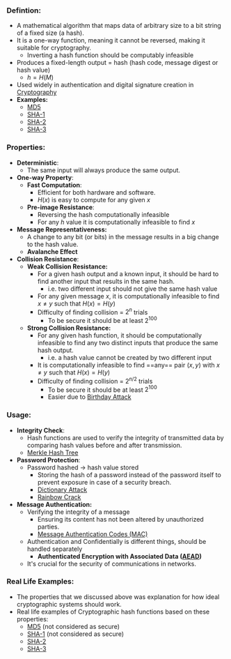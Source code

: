 ### Defintion:
- A mathematical algorithm that maps data of arbitrary size to a bit string of a fixed size (a hash). 
- It is a one-way function, meaning it cannot be reversed, making it suitable for cryptography.
	- Inverting a hash function should be computably infeasible
- Produces a fixed-length output = hash (hash code, message digest or hash value)
	- $h = H(M)$
- Used widely in authentication and digital signature creation in [Cryptography](Cryptography.md)
- **Examples:**
	- [MD5](MD5.md)
	- [SHA-1](SHA-1.md)
	- [SHA-2](SHA-2.md)
	- [SHA-3](SHA-3.md)
### Properties:
- **Deterministic**: 
	- The same input will always produce the same output.
- **One-way Property**:
	- **Fast Computation**: 
		- Efficient for both hardware and software.
		- $H(x)$ is easy to compute for any given $x$
	- **Pre-image Resistance**: 
		- Reversing the hash computationally infeasible 
		- For any $h$ value it is computationally infeasible to find $x$
- **Message Representativeness:**
	- A change to any bit (or bits) in the message results in a big change to the hash value.
	- **Avalanche Effect**
- **Collision Resistance**:
	- **Weak Collision Resistance:**
		- For a given hash output and a known input, it should be hard to find another input that results in the same hash.
			- i.e. two different input should not give the same hash value
		- For any given message $x$, it is computationally infeasible to find $x \neq y$ such that $H(x) = H(y)$
		- Difficulty of finding collision = $2^n$ trials
			- To be secure it should be at least $2^{100}$
	- **Strong Collision Resistance:**
		- For any given hash function, it should be computationally infeasible to find any two distinct inputs that produce the same hash output.
			- i.e. a hash value cannot be created by two different input 
		- It is computationally infeasible to find ==any== pair $(x,y)$ with $x \neq y$ such that $H(x) = H(y)$
		- Difficulty of finding collision = $2^{n/2}$ trials
			- To be secure it should be at least $2^{100}$
			- Easier due to [Birthday Attack](Birthday%20Attack.md) 
### Usage:
- **Integrity Check**: 
	- Hash functions are used to verify the integrity of transmitted data by comparing hash values before and after transmission.
	- [Merkle Hash Tree](Merkle%20Hash%20Tree.md)
- **Password Protection**: 
	- Password hashed -> hash value stored
		- Storing the hash of a password instead of the password itself to prevent exposure in case of a security breach.
		- [Dictionary Attack](Dictionary%20Attack.md)
		- [Rainbow Crack](Rainbow%20Crack.md)
- **Message Authentication:**
	- Verifying the integrity of a message
		- Ensuring its content has not been altered by unauthorized parties. 
		-  [Message Authentication Codes (MAC)](Message%20Authentication%20Codes%20(MAC).md)
	- Authentication and Confidentially is different things, should be handled separately
		- **Authenticated Encryption with Associated Data ([AEAD](AEAD.md))**
	- It's crucial for the security of communications in networks.
### Real Life Examples:
- The properties that we discussed above was explanation for how ideal cryptographic systems should work.
- Real life examples of Cryptographic hash functions based on these properties:
	-  [MD5](MD5.md) (not considered as secure)
	- [SHA-1](SHA-1.md) (not considered as secure)
	- [SHA-2](SHA-2.md)
	- [SHA-3](SHA-3.md)


